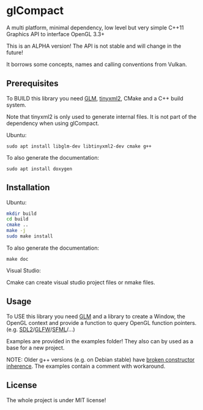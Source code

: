 # glCompact
A multi platform, minimal dependency, low level but very simple C++11 Graphics API to interface OpenGL 3.3+

This is an ALPHA version! The API is not stable and will change in the future!

It borrows some concepts, names and calling conventions from Vulkan.

## Prerequisites

To BUILD this library you need [GLM](https://github.com/g-truc/glm), [tinyxml2](https://github.com/leethomason/tinyxml2), CMake and a C++ build system.

Note that tinyxml2 is only used to generate internal files. It is not part of the dependency when using glCompact.

Ubuntu:

```
sudo apt install libglm-dev libtinyxml2-dev cmake g++
```

To also generate the documentation:

```
sudo apt install doxygen
```

## Installation

Ubuntu:

```sh
mkdir build
cd build
cmake ..
make -j
sudo make install
```

To also generate the documentation:

```
make doc
```

Visual Studio:

Cmake can create visual studio project files or nmake files.

## Usage

To USE this library you need [GLM](https://github.com/g-truc/glm) and a library to create a Window, the OpenGL context and provide a function to query OpenGL function pointers. (e.g. [SDL2](https://www.libsdl.org)/[GLFW](https://www.glfw.org/)/[SFML](https://www.sfml-dev.org/)/...)

Examples are provided in the examples folder! They also can by used as a base for a new project.

NOTE: Older g++ versions (e.g. on Debian stable) have [broken constructor inherence](https://bugzilla.redhat.com/show_bug.cgi?id=1419687).
The examples contain a comment with workaround.

## License

The whole project is under MIT license!
